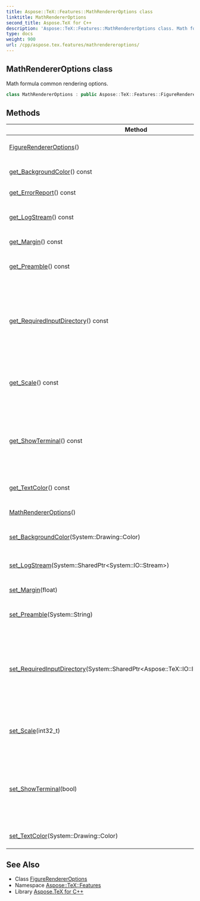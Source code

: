 ```yaml
---
title: Aspose::TeX::Features::MathRendererOptions class
linktitle: MathRendererOptions
second_title: Aspose.TeX for C++
description: 'Aspose::TeX::Features::MathRendererOptions class. Math formula common rendering options in C++.'
type: docs
weight: 900
url: /cpp/aspose.tex.features/mathrendereroptions/
---
```

## MathRendererOptions class


Math formula common rendering options.

```cpp
class MathRendererOptions : public Aspose::TeX::Features::FigureRendererOptions
```

## Methods

| Method | Description |
| --- | --- |
| [FigureRendererOptions](../figurerendereroptions/figurerendereroptions/)() | Creates a new instance. |
| [get_BackgroundColor](../figurerendereroptions/get_backgroundcolor/)() const | Gets/sets the background color. |
| [get_ErrorReport](../figurerendereroptions/get_errorreport/)() const | Gets the error report. |
| [get_LogStream](../figurerendereroptions/get_logstream/)() const | Gets/set the stream to write log output to. |
| [get_Margin](../figurerendereroptions/get_margin/)() const | Gets/sets the margin width. |
| [get_Preamble](../figurerendereroptions/get_preamble/)() const | Gets/sets LaTeX document preamble. |
| [get_RequiredInputDirectory](../figurerendereroptions/get_requiredinputdirectory/)() const | Gets/sets the directory for the required input, e.g., packages that are beyond [Aspose.TeX](../../aspose.tex/)'s LaTeX support. |
| [get_Scale](../figurerendereroptions/get_scale/)() const | Gets/set the scale. 1000 means 100%, 1200 means 120%, etc. |
| [get_ShowTerminal](../figurerendereroptions/get_showterminal/)() const | The flag that controls terminal output. If **true** then terminal output is written to console. |
| [get_TextColor](./get_textcolor/)() const | Gets/sets the formula text color. |
| [MathRendererOptions](./mathrendereroptions/)() | Creates a new instance. |
| [set_BackgroundColor](../figurerendereroptions/set_backgroundcolor/)(System::Drawing::Color) | Gets/sets the background color. |
| [set_LogStream](../figurerendereroptions/set_logstream/)(System::SharedPtr\<System::IO::Stream\>) | Gets/set the stream to write log output to. |
| [set_Margin](../figurerendereroptions/set_margin/)(float) | Gets/sets the margin width. |
| [set_Preamble](../figurerendereroptions/set_preamble/)(System::String) | Gets/sets LaTeX document preamble. |
| [set_RequiredInputDirectory](../figurerendereroptions/set_requiredinputdirectory/)(System::SharedPtr\<Aspose::TeX::IO::IInputWorkingDirectory\>) | Gets/sets the directory for the required input, e.g., packages that are beyond [Aspose.TeX](../../aspose.tex/)'s LaTeX support. |
| [set_Scale](../figurerendereroptions/set_scale/)(int32_t) | Gets/set the scale. 1000 means 100%, 1200 means 120%, etc. |
| [set_ShowTerminal](../figurerendereroptions/set_showterminal/)(bool) | The flag that controls terminal output. If **true** then terminal output is written to console. |
| [set_TextColor](./set_textcolor/)(System::Drawing::Color) | Gets/sets the formula text color. |
## See Also

* Class [FigureRendererOptions](../figurerendereroptions/)
* Namespace [Aspose::TeX::Features](../)
* Library [Aspose.TeX for C++](../../)
